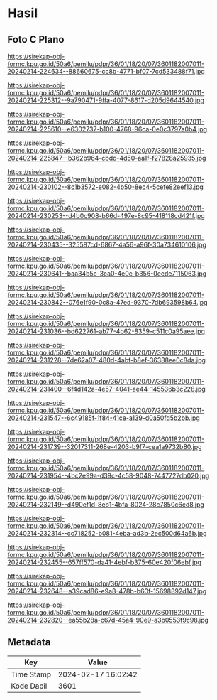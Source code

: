 # Hasil

## Foto C Plano

https://sirekap-obj-formc.kpu.go.id/50a6/pemilu/pdpr/36/01/18/20/07/3601182007011-20240214-224634--88660675-cc8b-4771-bf07-7cd533488f71.jpg

https://sirekap-obj-formc.kpu.go.id/50a6/pemilu/pdpr/36/01/18/20/07/3601182007011-20240214-225312--9a790471-9ffa-4077-8617-d205d9644540.jpg

https://sirekap-obj-formc.kpu.go.id/50a6/pemilu/pdpr/36/01/18/20/07/3601182007011-20240214-225610--e6302737-b100-4768-96ca-0e0c3797a0b4.jpg

https://sirekap-obj-formc.kpu.go.id/50a6/pemilu/pdpr/36/01/18/20/07/3601182007011-20240214-225847--b362b964-cbdd-4d50-aa1f-f27828a25935.jpg

https://sirekap-obj-formc.kpu.go.id/50a6/pemilu/pdpr/36/01/18/20/07/3601182007011-20240214-230102--8c1b3572-e082-4b50-8ec4-5cefe82eef13.jpg

https://sirekap-obj-formc.kpu.go.id/50a6/pemilu/pdpr/36/01/18/20/07/3601182007011-20240214-230253--d4b0c908-b66d-497e-8c95-418118cd421f.jpg

https://sirekap-obj-formc.kpu.go.id/50a6/pemilu/pdpr/36/01/18/20/07/3601182007011-20240214-230435--325587cd-6867-4a56-a96f-30a734610106.jpg

https://sirekap-obj-formc.kpu.go.id/50a6/pemilu/pdpr/36/01/18/20/07/3601182007011-20240214-230641--baa34b5c-3ca0-4e0c-b356-0ecde7115063.jpg

https://sirekap-obj-formc.kpu.go.id/50a6/pemilu/pdpr/36/01/18/20/07/3601182007011-20240214-230842--076e1f90-0c8a-47ed-9370-7db693598b64.jpg

https://sirekap-obj-formc.kpu.go.id/50a6/pemilu/pdpr/36/01/18/20/07/3601182007011-20240214-231036--bd622761-ab77-4b62-8359-c511c0a95aee.jpg

https://sirekap-obj-formc.kpu.go.id/50a6/pemilu/pdpr/36/01/18/20/07/3601182007011-20240214-231228--7de62a07-480d-4abf-b8ef-36388ee0c8da.jpg

https://sirekap-obj-formc.kpu.go.id/50a6/pemilu/pdpr/36/01/18/20/07/3601182007011-20240214-231400--6f4d142a-4e57-4041-ae44-145536b3c228.jpg

https://sirekap-obj-formc.kpu.go.id/50a6/pemilu/pdpr/36/01/18/20/07/3601182007011-20240214-231547--6c49185f-1f84-41ce-a139-d0a50fd5b2bb.jpg

https://sirekap-obj-formc.kpu.go.id/50a6/pemilu/pdpr/36/01/18/20/07/3601182007011-20240214-231739--32017311-268e-4203-b9f7-cea1a9732b80.jpg

https://sirekap-obj-formc.kpu.go.id/50a6/pemilu/pdpr/36/01/18/20/07/3601182007011-20240214-231954--4bc2e99a-d39c-4c58-9048-7447727db020.jpg

https://sirekap-obj-formc.kpu.go.id/50a6/pemilu/pdpr/36/01/18/20/07/3601182007011-20240214-232149--d490ef1d-8eb1-4bfa-8024-28c7850c6cd8.jpg

https://sirekap-obj-formc.kpu.go.id/50a6/pemilu/pdpr/36/01/18/20/07/3601182007011-20240214-232314--cc718252-b081-4eba-ad3b-2ec500d64a6b.jpg

https://sirekap-obj-formc.kpu.go.id/50a6/pemilu/pdpr/36/01/18/20/07/3601182007011-20240214-232455--657ff570-da41-4ebf-b375-60e420f06ebf.jpg

https://sirekap-obj-formc.kpu.go.id/50a6/pemilu/pdpr/36/01/18/20/07/3601182007011-20240214-232648--a39cad86-e9a8-478b-b60f-15698892d147.jpg

https://sirekap-obj-formc.kpu.go.id/50a6/pemilu/pdpr/36/01/18/20/07/3601182007011-20240214-232820--ea55b28a-c67d-45a4-90e9-a3b0553f9c98.jpg


## Metadata

| Key        | Value               |
| ---------- | ------------------- |
| Time Stamp | 2024-02-17 16:02:42 |
| Kode Dapil | 3601                |



